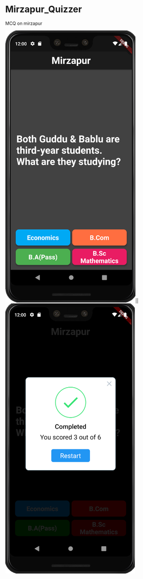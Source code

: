 # Mirzapur_Quizzer
MCQ on mirzapur 

![image](https://github.com/Aktparihar/Mirzapur_Quizzer/blob/main/mirzapur_quizz/screenshots/Screenshot1.png?raw=true)||![image](https://github.com/Aktparihar/Mirzapur_Quizzer/blob/main/mirzapur_quizz/screenshots/Screenshot2.png?raw=true)
